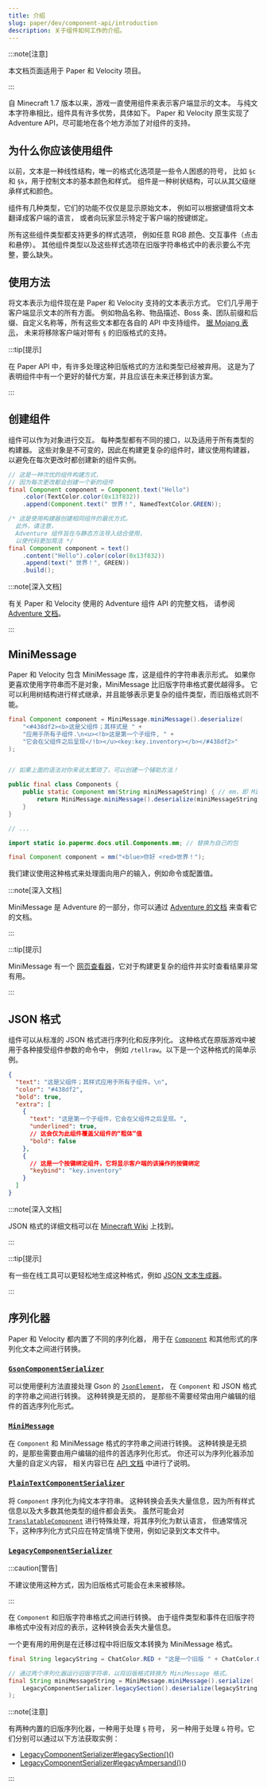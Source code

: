 ```yaml
---
title: 介绍
slug: paper/dev/component-api/introduction
description: 关于组件如何工作的介绍。
---
```


:::note[注意]

本文档页面适用于 Paper 和 Velocity 项目。

:::

自 Minecraft 1.7 版本以来，游戏一直使用组件来表示客户端显示的文本。
与纯文本字符串相比，组件具有许多优势，具体如下。
Paper 和 Velocity 原生实现了 Adventure API，尽可能地在各个地方添加了对组件的支持。

## 为什么你应该使用组件

以前，文本是一种线性结构，唯一的格式化选项是一些令人困惑的符号，
比如 `§c` 和 `§k`，用于控制文本的基本颜色和样式。
组件是一种树状结构，可以从其父级继承样式和颜色。

组件有几种类型，它们的功能不仅仅是显示原始文本，
例如可以根据键值将文本翻译成客户端的语言，
或者向玩家显示特定于客户端的按键绑定。

所有这些组件类型都支持更多的样式选项，
例如任意 RGB 颜色、交互事件（点击和悬停）。
其他组件类型以及这些样式选项在旧版字符串格式中的表示要么不完整，要么缺失。

## 使用方法

将文本表示为组件现在是 Paper 和 Velocity 支持的文本表示方式。
它们几乎用于客户端显示文本的所有方面。
例如物品名称、物品描述、Boss 条、团队前缀和后缀、自定义名称等，所有这些文本都在各自的 API 中支持组件。
[据 Mojang 表示](https://bugs-legacy.mojang.com/browse/MC-190605?focusedId=993040&page=com.atlassian.jira.plugin.system.issuetabpanels%3Acomment-tabpanel#comment-993040)，
未来将移除客户端对带有 `§` 的旧版格式的支持。

:::tip[提示]

在 Paper API 中，有许多处理这种旧版格式的方法和类型已经被弃用。
这是为了表明组件中有一个更好的替代方案，并且应该在未来迁移到该方案。

:::

## 创建组件

组件可以作为对象进行交互。
每种类型都有不同的接口，以及适用于所有类型的构建器。
这些对象是不可变的，因此在构建更复杂的组件时，建议使用构建器，以避免在每次更改时都创建新的组件实例。

```java
// 这是一种次优的组件构建方式，
// 因为每次更改都会创建一个新的组件
final Component component = Component.text("Hello")
    .color(TextColor.color(0x13f832))
    .append(Component.text(" 世界！", NamedTextColor.GREEN));

/* 这是使用构建器创建相同组件的最优方式。
  此外，请注意，
  Adventure 组件旨在与静态方法导入结合使用，
  以使代码更加简洁 */
final Component component = text()
    .content("Hello").color(color(0x13f832))
    .append(text(" 世界！", GREEN))
    .build();
```

:::note[深入文档]

有关 Paper 和 Velocity 使用的 Adventure 组件 API 的完整文档，
请参阅 [Adventure 文档](https://docs.advntr.dev)。

:::

## MiniMessage

Paper 和 Velocity 包含 MiniMessage 库，这是组件的字符串表示形式。
如果你更喜欢使用字符串而不是对象，MiniMessage 比旧版字符串格式要优越得多。
它可以利用树结构进行样式继承，并且能够表示更复杂的组件类型，而旧版格式则不能。

```java
final Component component = MiniMessage.miniMessage().deserialize(
    "<#438df2><b>这是父组件；其样式是 " +
    "应用于所有子组件.\n<u><!b>这是第一个子组件, " +
    "它会在父组件之后呈现</!b></u><key:key.inventory></b></#438df2>"
);


// 如果上面的语法对你来说太繁琐了，可以创建一个辅助方法！

public final class Components {
    public static Component mm(String miniMessageString) { // mm，即 MiniMessage 的缩写
        return MiniMessage.miniMessage().deserialize(miniMessageString);
    }
}

// ...

import static io.papermc.docs.util.Components.mm; // 替换为自己的包

final Component component = mm("<blue>你好 <red>世界！");
```

我们建议使用这种格式来处理面向用户的输入，例如命令或配置值。

:::note[深入文档]

MiniMessage 是 Adventure 的一部分，你可以通过 [Adventure 的文档](https://docs.advntr.dev/minimessage/index.html) 来查看它的文档。

:::

:::tip[提示]

MiniMessage 有一个 [网页查看器](https://webui.advntr.dev/)，它对于构建更复杂的组件并实时查看结果非常有用。

:::

## JSON 格式

组件可以从标准的 JSON 格式进行序列化和反序列化。
这种格式在原版游戏中被用于各种接受组件参数的命令中，
例如 `/tellraw`。以下是一个这种格式的简单示例。

```json
{
  "text": "这是父组件；其样式应用于所有子组件。\n",
  "color": "#438df2",
  "bold": true,
  "extra": [
    {
      "text": "这是第一个子组件，它会在父组件之后呈现。",
      "underlined": true,
      // 这会仅为此组件覆盖父组件的“粗体”值
      "bold": false
    },
    {
      // 这是一个按键绑定组件，它将显示客户端的该操作的按键绑定
      "keybind": "key.inventory"
    }
  ]
}
```

:::note[深入文档]

JSON 格式的详细文档可以在 [Minecraft Wiki](https://minecraft.wiki/w/Raw_JSON_text_format) 上找到。

:::

:::tip[提示]

有一些在线工具可以更轻松地生成这种格式，例如 [JSON 文本生成器](https://minecraft.tools/en/json_text.php)。

:::

## 序列化器

Paper 和 Velocity 都内置了不同的序列化器，
用于在 [`Component`](https://jd.advntr.dev/api/latest/net/kyori/adventure/text/Component.html) 和其他形式的序列化文本之间进行转换。

### [`GsonComponentSerializer`](https://jd.advntr.dev/text-serializer-gson/latest)

可以使用便利方法直接处理 Gson 的 [`JsonElement`](https://javadoc.io/doc/com.google.code.gson/gson/latest/com.google.gson/com/google/gson/JsonElement.html)，
在 `Component` 和 JSON 格式的字符串之间进行转换。
这种转换是无损的，
是那些不需要经常由用户编辑的组件的首选序列化形式。

### [`MiniMessage`](https://jd.advntr.dev/text-minimessage/latest)

在 `Component` 和 MiniMessage 格式的字符串之间进行转换。
这种转换是无损的，是那些需要由用户编辑的组件的首选序列化形式。
你还可以为序列化器添加大量的自定义内容，
相关内容已在 [API 文档](https://docs.advntr.dev/minimessage/api.html#getting-started) 中进行了说明。

### [`PlainTextComponentSerializer`](https://jd.advntr.dev/text-serializer-plain/latest)

将 `Component` 序列化为纯文本字符串。
这种转换会丢失大量信息，因为所有样式信息以及大多数其他类型的组件都会丢失。
虽然可能会对 [`TranslatableComponent`](https://jd.advntr.dev/api/latest/net/kyori/adventure/text/TranslatableComponent.html) 进行特殊处理，将其序列化为默认语言，
但通常情况下，这种序列化方式只应在特定情境下使用，例如记录到文本文件中。

### [`LegacyComponentSerializer`](https://jd.advntr.dev/text-serializer-legacy/latest)

:::caution[警告]

不建议使用这种方式，因为旧版格式可能会在未来被移除。

:::

在 `Component` 和旧版字符串格式之间进行转换。
由于组件类型和事件在旧版字符串格式中没有对应的表示，这种转换会丢失大量信息。

一个更有用的用例是在迁移过程中将旧版文本转换为 MiniMessage 格式。
```java
final String legacyString = ChatColor.RED + "这是一个旧版 " + ChatColor.GOLD + "string";

// 通过两个序列化器运行旧版字符串，以将旧版格式转换为 MiniMessage 格式。
final String miniMessageString = MiniMessage.miniMessage().serialize(
    LegacyComponentSerializer.legacySection().deserialize(legacyString)
);
```

:::note[注意]

有两种内置的旧版序列化器，一种用于处理 `§` 符号，
另一种用于处理 `&` 符号。它们分别可以通过以下方法获取实例：
- [LegacyComponentSerializer#legacySection()](https://jd.advntr.dev/text-serializer-legacy/latest/net/kyori/adventure/text/serializer/legacy/LegacyComponentSerializer.html#legacySection)()
- [LegacyComponentSerializer#legacyAmpersand()](https://jd.advntr.dev/text-serializer-legacy/latest/net/kyori/adventure/text/serializer/legacy/LegacyComponentSerializer.html#legacyAmpersand)()

:::
